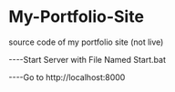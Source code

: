 # My-Portfolio-Site
source code of my portfolio site (not live)


----Start Server with File Named Start.bat


----Go to http://localhost:8000
